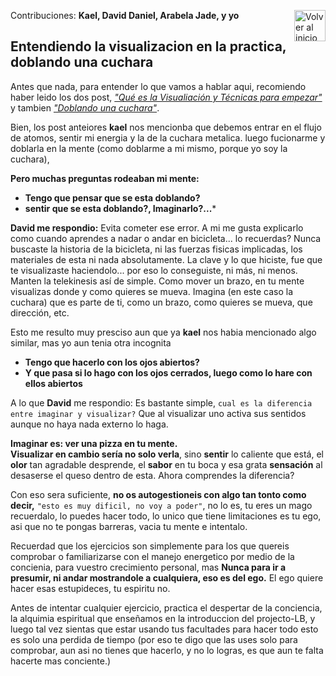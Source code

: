 Contribuciones: **Kael, David Daniel, Arabela Jade, y yo**
<a href="https://github.com/Ocul-LB/Projecto-LB/wiki"><img align="right" alt="Volver al inicio" title="Volver al inicio " src="https://i.imgur.com/GodtzYG.png" width=50></a>
 
## Entendiendo la visualizacion en la practica, doblando una cuchara 

Antes que nada, para entender lo que vamos a hablar aqui, recomiendo haber leido los dos post, *["Qué es la Visualiación y Técnicas para empezar"
](https://github.com/Ocul-LB/Projecto-LB/blob/master/La-Mente/Qu%C3%A9%20es%20la%20Visualiaci%C3%B3n%20y%20T%C3%A9cnicas%20para%20empezar.md)* y tambien *["Doblando una cuchara"](https://github.com/Ocul-LB/Projecto-LB/blob/master/kinesis/Practica/Doblando%20una%20Cuchara.md)*.

Bien, los post anteiores **kael** nos mencionba que debemos entrar en el flujo de atomos, sentir mi energia y la de la cuchara metalica. luego fucionarme y doblarla en la mente (como doblarme a mi mismo, porque yo soy la cuchara),

**Pero muchas preguntas rodeaban mi mente:** 

- **Tengo que pensar que se esta doblando?**
- **sentir que se esta doblando?,  Imaginarlo?...***
 
**David me respondio:** Evita cometer ese error. A mi me gusta explicarlo como cuando aprendes a nadar o andar en bicicleta... lo recuerdas? Nunca buscaste la historia de la bicicleta, ni las fuerzas fisicas implicadas, los materiales de esta ni nada absolutamente. La clave y lo que hiciste, fue que te visualizaste haciendolo... por eso lo conseguiste, ni más, ni menos. Manten la telekinesis así de simple. Como mover un brazo, en tu mente visualizas donde y como quieres se mueva. Imagina (en este caso la cuchara) que es parte de ti, como un brazo, como quieres se mueva, que dirección, etc.

Esto me resulto muy presciso aun que ya **kael** nos habia mencionado algo similar, mas yo aun tenia otra incognita

- **Tengo que hacerlo con los ojos abiertos?**
- **Y que pasa si lo hago con los ojos cerrados, luego como lo hare con ellos abiertos**

A lo que **David** me respondio: Es bastante simple, `cual es la diferencia entre imaginar y visualizar?` Que al visualizar uno activa sus sentidos aunque no haya nada externo lo haga. 

**Imaginar es: ver una pizza en tu mente.** <br/>
**Visualizar en cambio sería no solo verla**, sino **sentir** lo caliente que está, el **olor** tan agradable desprende, el **sabor** en tu boca y esa grata **sensación** al desaserse el queso dentro de esta. Ahora comprendes la diferencia?

Con eso sera suficiente, **no os autogestioneis con algo tan tonto como decir,** `"esto es muy dificil, no voy a poder"`, no lo es, tu eres un mago recuerdalo, lo puedes hacer todo, lo unico que tiene limitaciones es tu ego, asi que no te pongas barreras, vacia tu mente e intentalo.

Recuerdad que los ejercicios son simplemente para los que quereis comprobar o familiarizarse con el manejo energetico por medio de la concienia, para vuestro crecimiento personal, mas **Nunca para ir a presumir, ni andar mostrandole a cualquiera, eso es del ego.** El ego quiere hacer esas estupideces, tu espiritu no.

Antes de intentar cualquier ejercicio, practica el despertar de la conciencia, la alquimia espiritual que enseñamos en la introduccion del projecto-LB, y luego tal vez sientas que estar usando tus facultades para hacer todo esto es solo una perdida de tiempo (por eso te digo que las uses solo para comprobar, aun asi no tienes que hacerlo, y no lo logras, es que aun te falta hacerte mas conciente.)
